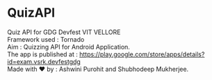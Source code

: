 # QuizAPI
Quiz API for GDG Devfest VIT VELLORE<br>
Framework used : Tornado<br>
Aim : Quizzing API for Android Application.<br>
The app is published at : https://play.google.com/store/apps/details?id=exam.vsrk.devfestgdg<br>
Made with ❤ by : Ashwini  Purohit  and Shubhodeep Mukherjee.<br>

